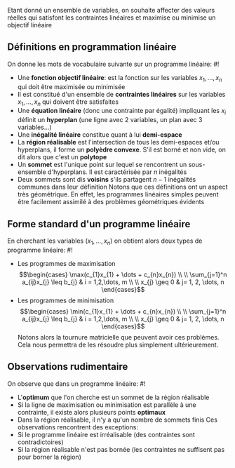 Etant donné un ensemble de variables, on souhaite affecter des valeurs réelles qui satisfont les contraintes linéaires et maximise ou minimise un objectif linéaire

## Définitions en programmation linéaire
On donne les mots de vocabulaire suivante sur un programme linéaire: #!

- Une **fonction objectif linéaire**: est la fonction sur les variables $x_{1}, \dots, x_{n}$ qui doit être maximisée ou minimisée
- Il est constitué d'un ensemble de **contraintes linéaires** sur les variables $x_{1}, \dots, x_{n}$ qui doivent être satisfaites
- Une **équation linéaire** (donc une contrainte par égalité) impliquant les $x_{i}$ définit un **hyperplan** (une ligne avec 2 variables, un plan avec 3 variables…)
- Une **inégalité linéaire** constitue quant à lui **demi-espace**
- La **région réalisable** est l'intersection de tous les demi-espaces et/ou hyperplans, il forme un **polyèdre convexe**. S'il est borné et non vide, on dit alors que c'est un **polytope**
- Un **sommet** est l'unique point sur lequel se rencontrent un sous-ensemble d'hyperplans. Il est caractérisée par $n$ inégalités
- Deux sommets sont dis **voisins** s'ils partagent $n-1$ inégalités communes dans leur définition
Notons que ces définitions ont un aspect très géométrique. En effet, les programmes linéaires simples peuvent être facilement assimilé à des problèmes géométriques évidents

## Forme standard d'un programme linéaire
En cherchant les variables $(x_{1}, \dots, x_{n})$ on obtient alors deux types de programme linéaire: #!

- Les programmes de maximisation $$\begin{cases}
\max(c_{1}x_{1} + \dots + c_{n}x_{n})  \\ \\
\sum_{j=1}^n a_{ij}x_{j} \leq b_{j} & i = 1,2,\dots, m \\ \\
x_{j} \geq 0 & j= 1, 2, \dots, n 
\end{cases}$$
- Les programmes de minimisation $$\begin{cases}
\min(c_{1}x_{1} + \dots + c_{n}x_{n})  \\ \\
\sum_{j=1}^n a_{ij}x_{j} \leq b_{j} & i = 1,2,\dots, m \\ \\
x_{j} \geq 0 & j= 1, 2, \dots, n 
\end{cases}$$Notons alors la tournure matricielle que peuvent avoir ces problèmes. Cela nous permettra de les résoudre plus simplement ultérieurement.

## Observations rudimentaire
On observe que dans un programme linéaire: #!

- L'**optimum** que l'on cherche est un sommet de la région réalisable
- Si la ligne de maximisation ou minimisation est parallèle à une contrainte, il existe alors plusieurs points **optimaux**
- Dans la région réalisable, il n'y a qu'un nombre de sommets finis
Ces observations rencontrent des exceptions:
- Si le programme linéaire est irréalisable (des contraintes sont contradictoires) 
- Si la région réalisable n'est pas bornée (les contraintes ne suffisent pas pour borner la région)
